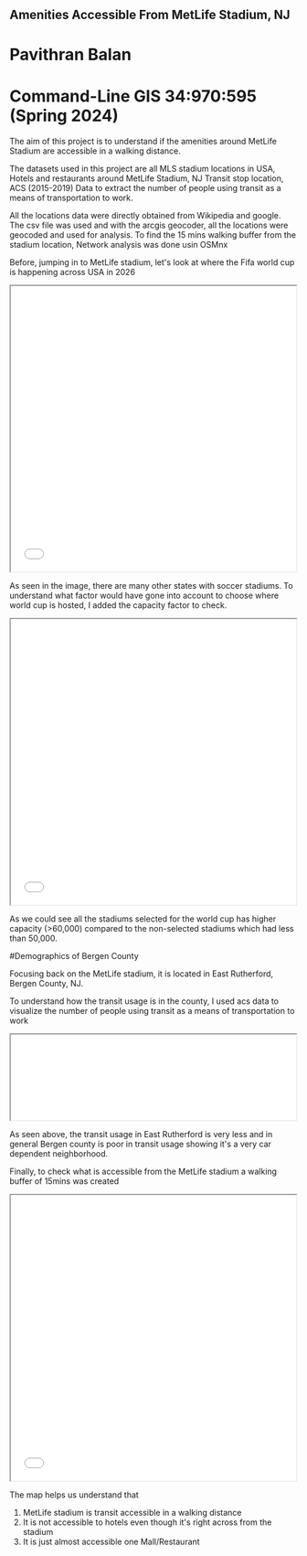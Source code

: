 ## Amenities Accessible From MetLife Stadium, NJ
# Pavithran Balan
# Command-Line GIS 34:970:595 (Spring 2024)

The aim of this project is to understand if the amenities around MetLife Stadium are accessible in a walking distance. 

The datasets used in this project are all MLS stadium locations in USA, Hotels and restaurants around MetLife Stadium, NJ Transit stop location, ACS (2015-2019) Data to extract the number of people using transit as a means of transportation to work. 

All the locations data were directly obtained from Wikipedia and google. The csv file was used and with the arcgis geocoder, all the locations were geocoded and used for analysis. To find the 15 mins walking buffer from the stadium location, Network analysis was done usin OSMnx

Before, jumping in to MetLife stadium, let's look at where the Fifa world cup is happening across USA in 2026

<iframe src="ok.jpg" height="500" width="500"></iframe>

As seen in the image, there are many other states with soccer stadiums. To understand what factor would have gone into account to choose where world cup is hosted, I added the capacity factor to check.

<iframe src="final_stadiums.html" height="500" width="500"></iframe>

As we could see all the stadiums selected for the world cup has higher capacity (>60,000) compared to the non-selected stadiums which had less than 50,000. 

#Demographics of Bergen County

Focusing back on the MetLife stadium, it is located in East Rutherford, Bergen County, NJ.

To understand how the transit usage is in the county, I used acs data to visualize the number of people using transit as a means of transportation to work

<iframe src="ok2.png height="500" width="500""></iframe>

As seen above, the transit usage in East Rutherford is very less and in general Bergen county is poor in transit usage showing it's a very car dependent neighborhood. 

Finally, to check what is accessible from the MetLife stadium a walking buffer of 15mins was created 

<iframe src="final_metlife.html" height="500" width="500"></iframe>

The map helps us understand that
  1. MetLife stadium is transit accessible in a walking distance
  2. It is not accessible to hotels even though it's right across from the stadium
  3. It is just almost accessible one Mall/Restaurant
